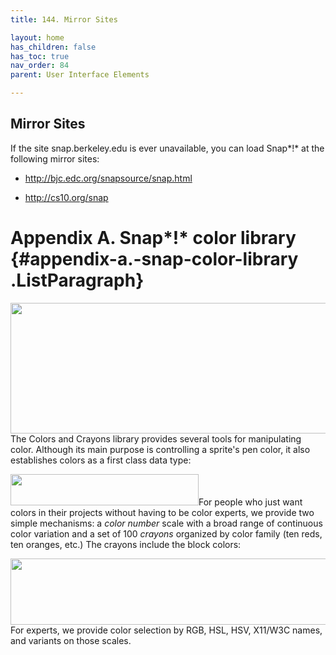 ```yaml
---
title: 144. Mirror Sites

layout: home
has_children: false
has_toc: true
nav_order: 84
parent: User Interface Elements

---
```


Mirror Sites
------------

If the site snap.berkeley.edu is ever unavailable, you can load Snap*!*
at the following mirror sites:

-   http://bjc.edc.org/snapsource/snap.html

-   http://cs10.org/snap

 Appendix A. Snap*!* color library {#appendix-a.-snap-color-library .ListParagraph}
=================

<img src="/snap-manual/assets/images/image1123.png" style="width:557px; height:209px">The Colors and Crayons library provides
several tools for manipulating color. Although its main purpose is
controlling a sprite's pen color, it also establishes colors as a first
class data type:

<img src="/snap-manual/assets/images/image1129.png" style="width:301px; height:50px">For people who just want colors in their
projects without having to be color experts, we provide two simple
mechanisms: a *color number* scale with a broad range of continuous
color variation and a set of 100 *crayons* organized by color family
(ten reds, ten oranges, etc.) The crayons include the block colors:

<img src="/snap-manual/assets/images/image1130.png" style="width:688px; height:106px">For experts, we provide color selection by RGB, HSL, HSV,
X11/W3C names, and variants on those scales.

